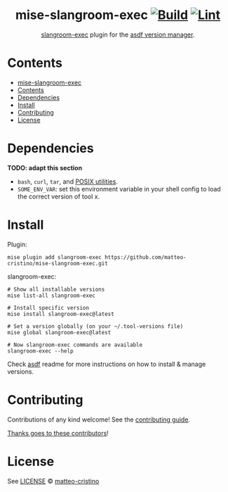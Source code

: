 <div align="center">

# mise-slangroom-exec [![Build](https://github.com/matteo-cristino/mise-slangroom-exec/actions/workflows/build.yml/badge.svg)](https://github.com/matteo-cristino/mise-slangroom-exec/actions/workflows/build.yml) [![Lint](https://github.com/matteo-cristino/mise-slangroom-exec/actions/workflows/lint.yml/badge.svg)](https://github.com/matteo-cristino/mise-slangroom-exec/actions/workflows/lint.yml)

[slangroom-exec](https://github.com/matteo-cristino/slangroom-exec) plugin for the [asdf version manager](https://asdf-vm.com).

</div>

# Contents

- [mise-slangroom-exec  ](#mise-slangroom-exec--)
- [Contents](#contents)
- [Dependencies](#dependencies)
- [Install](#install)
- [Contributing](#contributing)
- [License](#license)

# Dependencies

**TODO: adapt this section**

- `bash`, `curl`, `tar`, and [POSIX utilities](https://pubs.opengroup.org/onlinepubs/9699919799/idx/utilities.html).
- `SOME_ENV_VAR`: set this environment variable in your shell config to load the correct version of tool x.

# Install

Plugin:

```shell
mise plugin add slangroom-exec https://github.com/matteo-cristino/mise-slangroom-exec.git
```

slangroom-exec:

```shell
# Show all installable versions
mise list-all slangroom-exec

# Install specific version
mise install slangroom-exec@latest

# Set a version globally (on your ~/.tool-versions file)
mise global slangroom-exec@latest

# Now slangroom-exec commands are available
slangroom-exec --help
```

Check [asdf](https://github.com/asdf-vm/asdf) readme for more instructions on how to
install & manage versions.

# Contributing

Contributions of any kind welcome! See the [contributing guide](contributing.md).

[Thanks goes to these contributors](https://github.com/matteo-cristino/mise-slangroom-exec/graphs/contributors)!

# License

See [LICENSE](LICENSE) © [matteo-cristino](https://github.com/matteo-cristino/)
